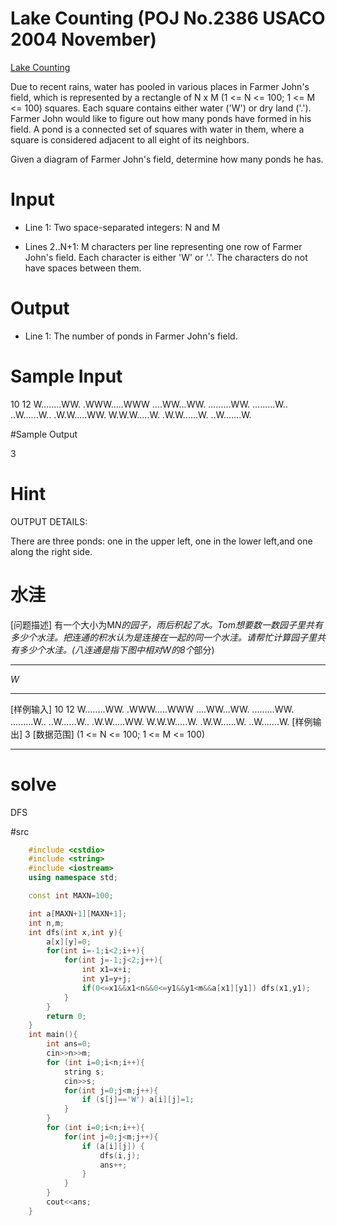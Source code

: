 # Lake Counting (POJ No.2386 USACO 2004 November)

[Lake Counting](https://vjudge.net/problem/POJ-2386)

Due to recent rains, water has pooled in various places in Farmer John's field, which is represented by a rectangle of N x M (1 <= N <= 100; 1 <= M <= 100) squares. Each square contains either water ('W') or dry land ('.'). Farmer John would like to figure out how many ponds have formed in his field. A pond is a connected set of squares with water in them, where a square is considered adjacent to all eight of its neighbors. 

Given a diagram of Farmer John's field, determine how many ponds he has.

# Input

* Line 1: Two space-separated integers: N and M 

* Lines 2..N+1: M characters per line representing one row of Farmer John's field. Each character is either 'W' or '.'. The characters do not have spaces between them.

# Output

* Line 1: The number of ponds in Farmer John's field.

# Sample Input

10 12
W........WW.
.WWW.....WWW
....WW...WW.
.........WW.
.........W..
..W......W..
.W.W.....WW.
W.W.W.....W.
.W.W......W.
..W.......W.

#Sample Output

3

# Hint

OUTPUT DETAILS: 

There are three ponds: one in the upper left, one in the lower left,and one along the right side.

# 水洼
[问题描述]
有一个大小为M*N的园子，雨后积起了水。Tom想要数一数园子里共有多少个水洼。把连通的积水认为是连接在一起的同一个水洼。请帮忙计算园子里共有多少个水洼。(八连通是指下图中相对W的8个*部分)
***
*W*
***
[样例输入]
10 12
W........WW.
.WWW.....WWW
....WW...WW.
.........WW.
.........W..
..W......W..
.W.W.....WW.
W.W.W.....W.
.W.W......W.
..W.......W.
[样例输出]
3
[数据范围]
(1 <= N <= 100; 1 <= M <= 100)

------
# solve
DFS

#src
```c++
	#include <cstdio>
	#include <string>
	#include <iostream>
	using namespace std;

	const int MAXN=100;

	int a[MAXN+1][MAXN+1];
	int n,m;
	int dfs(int x,int y){
		a[x][y]=0;
		for(int i=-1;i<2;i++){
			for(int j=-1;j<2;j++){
				int x1=x+i;
				int y1=y+j;
				if(0<=x1&&x1<n&&0<=y1&&y1<m&&a[x1][y1]) dfs(x1,y1);
			}
		}
		return 0;
	}
	int main(){
		int ans=0;
		cin>>n>>m;
		for (int i=0;i<n;i++){
			string s;
			cin>>s;
			for(int j=0;j<m;j++){
				if (s[j]=='W') a[i][j]=1;
			}
		}	
		for (int i=0;i<n;i++){
			for(int j=0;j<m;j++){
				if (a[i][j]) {
					dfs(i,j);
					ans++;
				}	
			}
		}
		cout<<ans;
	}
```
